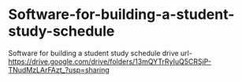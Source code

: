 # Software-for-building-a-student-study-schedule
Software for building a student study schedule
drive url-
https://drive.google.com/drive/folders/13mQYTrRyIuQ5CRSjP-TNudMzLArFAzt_?usp=sharing
